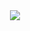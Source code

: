 <html>
	<center><a href="https://web.whatsapp.com/send?phone=8613188709023"><img src="https://aalux.ru/wp-content/uploads/2021/03/aalux.png"></center>
</html>	
